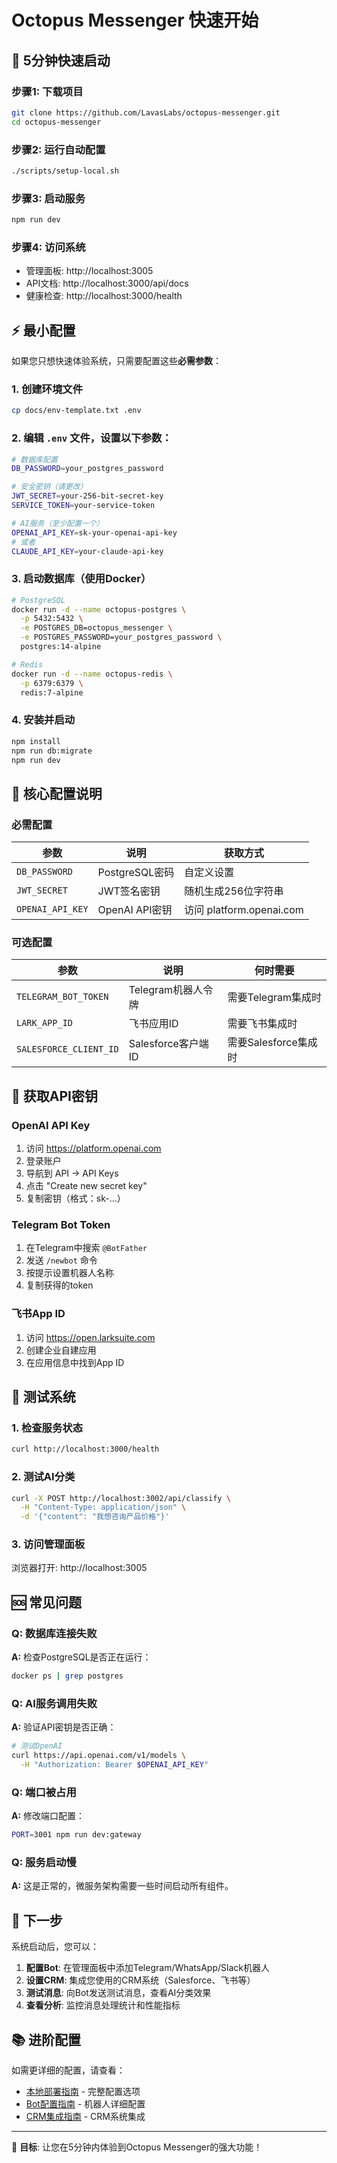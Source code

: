 # Octopus Messenger 快速开始

## 🚀 5分钟快速启动

### 步骤1: 下载项目
```bash
git clone https://github.com/LavasLabs/octopus-messenger.git
cd octopus-messenger
```

### 步骤2: 运行自动配置
```bash
./scripts/setup-local.sh
```

### 步骤3: 启动服务
```bash
npm run dev
```

### 步骤4: 访问系统
- 管理面板: http://localhost:3005
- API文档: http://localhost:3000/api/docs
- 健康检查: http://localhost:3000/health

## ⚡ 最小配置

如果您只想快速体验系统，只需要配置这些**必需参数**：

### 1. 创建环境文件
```bash
cp docs/env-template.txt .env
```

### 2. 编辑 `.env` 文件，设置以下参数：

```bash
# 数据库配置
DB_PASSWORD=your_postgres_password

# 安全密钥（请更改）
JWT_SECRET=your-256-bit-secret-key
SERVICE_TOKEN=your-service-token

# AI服务（至少配置一个）
OPENAI_API_KEY=sk-your-openai-api-key
# 或者
CLAUDE_API_KEY=your-claude-api-key
```

### 3. 启动数据库（使用Docker）
```bash
# PostgreSQL
docker run -d --name octopus-postgres \
  -p 5432:5432 \
  -e POSTGRES_DB=octopus_messenger \
  -e POSTGRES_PASSWORD=your_postgres_password \
  postgres:14-alpine

# Redis
docker run -d --name octopus-redis \
  -p 6379:6379 \
  redis:7-alpine
```

### 4. 安装并启动
```bash
npm install
npm run db:migrate
npm run dev
```

## 🎯 核心配置说明

### 必需配置
| 参数 | 说明 | 获取方式 |
|------|------|----------|
| `DB_PASSWORD` | PostgreSQL密码 | 自定义设置 |
| `JWT_SECRET` | JWT签名密钥 | 随机生成256位字符串 |
| `OPENAI_API_KEY` | OpenAI API密钥 | 访问 platform.openai.com |

### 可选配置
| 参数 | 说明 | 何时需要 |
|------|------|----------|
| `TELEGRAM_BOT_TOKEN` | Telegram机器人令牌 | 需要Telegram集成时 |
| `LARK_APP_ID` | 飞书应用ID | 需要飞书集成时 |
| `SALESFORCE_CLIENT_ID` | Salesforce客户端ID | 需要Salesforce集成时 |

## 🔧 获取API密钥

### OpenAI API Key
1. 访问 https://platform.openai.com
2. 登录账户
3. 导航到 API → API Keys
4. 点击 "Create new secret key"
5. 复制密钥（格式：sk-...）

### Telegram Bot Token
1. 在Telegram中搜索 `@BotFather`
2. 发送 `/newbot` 命令
3. 按提示设置机器人名称
4. 复制获得的token

### 飞书App ID
1. 访问 https://open.larksuite.com
2. 创建企业自建应用
3. 在应用信息中找到App ID

## 📱 测试系统

### 1. 检查服务状态
```bash
curl http://localhost:3000/health
```

### 2. 测试AI分类
```bash
curl -X POST http://localhost:3002/api/classify \
  -H "Content-Type: application/json" \
  -d '{"content": "我想咨询产品价格"}'
```

### 3. 访问管理面板
浏览器打开: http://localhost:3005

## 🆘 常见问题

### Q: 数据库连接失败
**A:** 检查PostgreSQL是否正在运行：
```bash
docker ps | grep postgres
```

### Q: AI服务调用失败
**A:** 验证API密钥是否正确：
```bash
# 测试OpenAI
curl https://api.openai.com/v1/models \
  -H "Authorization: Bearer $OPENAI_API_KEY"
```

### Q: 端口被占用
**A:** 修改端口配置：
```bash
PORT=3001 npm run dev:gateway
```

### Q: 服务启动慢
**A:** 这是正常的，微服务架构需要一些时间启动所有组件。

## 🎉 下一步

系统启动后，您可以：

1. **配置Bot**: 在管理面板中添加Telegram/WhatsApp/Slack机器人
2. **设置CRM**: 集成您使用的CRM系统（Salesforce、飞书等）
3. **测试消息**: 向Bot发送测试消息，查看AI分类效果
4. **查看分析**: 监控消息处理统计和性能指标

## 📚 进阶配置

如需更详细的配置，请查看：
- [本地部署指南](Local-Deployment-Guide.md) - 完整配置选项
- [Bot配置指南](Bot-Configuration-Guide.md) - 机器人详细配置
- [CRM集成指南](CRM-Integration-Guide.md) - CRM系统集成

---

🎯 **目标**: 让您在5分钟内体验到Octopus Messenger的强大功能！ 